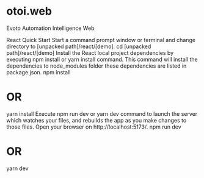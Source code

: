 # otoi.web
Evoto Automation Intelligence Web


React Quick Start
Start a command prompt window or terminal and change directory to [unpacked path]/react/[demo].
cd [unpacked path]/react/[demo]
Install the React local project dependencies by executing npm install or yarn install command. This command will install the dependencies to node_modules folder these dependencies are listed in package.json.
npm install
# OR
yarn install
Execute npm run dev or yarn dev command to launch the server which watches your files, and rebuilds the app as you make changes to those files. Open your browser on http://localhost:5173/.
npm run dev
# OR
yarn dev